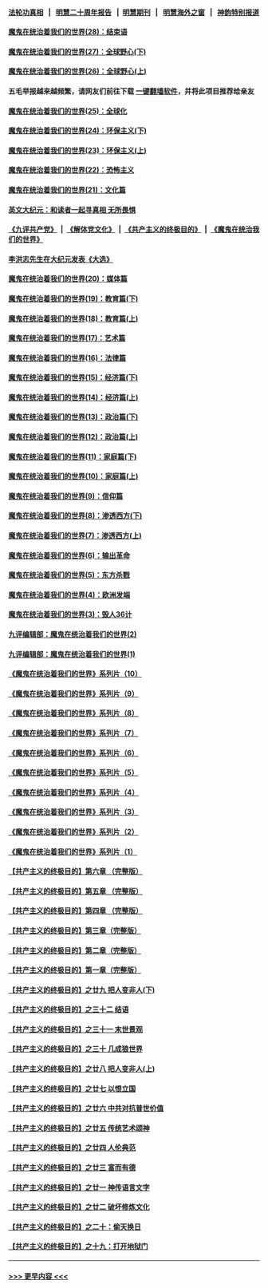 #### [法轮功真相](https://github.com/gfw-breaker/truth/blob/master/README.md?t=0) &nbsp;&nbsp;|&nbsp;&nbsp; [明慧二十周年报告](https://github.com/gfw-breaker/mh-reports/blob/master/README.md?t=0) &nbsp;&nbsp;|&nbsp;&nbsp;[明慧期刊](https://github.com/gfw-breaker/mh-qikan) &nbsp;&nbsp;|&nbsp;&nbsp; [明慧海外之窗](https://github.com/gfw-breaker/mh-news/blob/master/README.md?t=0) &nbsp;&nbsp;|&nbsp;&nbsp; [神韵特别报道](https://github.com/gfw-breaker/mh-news/blob/master/shenyun.md?t=0)
#### [魔鬼在统治着我们的世界(28)：结束语](../pages/nsc422/n10936246.md?t=06262101) 
#### [魔鬼在统治着我们的世界(27)：全球野心(下)](../pages/nsc422/n10928319.md?t=06262101) 
#### [魔鬼在统治着我们的世界(26)：全球野心(上)](../pages/nsc422/n10900318.md?t=06262101) 
#### 五毛举报越来越频繁，请网友们前往下载 [一键翻墙软件](https://github.com/gfw-breaker/ssr-accounts)，并将此项目推荐给亲友
#### [魔鬼在统治着我们的世界(25)：全球化](../pages/nsc422/n10788205.md?t=06262101) 
#### [魔鬼在统治着我们的世界(24)：环保主义(下)](../pages/nsc422/n10695307.md?t=06262101) 
#### [魔鬼在统治着我们的世界(23)：环保主义(上)](../pages/nsc422/n10688613.md?t=06262101) 
#### [魔鬼在统治着我们的世界(22)：恐怖主义](../pages/nsc422/n10614727.md?t=06262101) 
#### [魔鬼在统治着我们的世界(21)：文化篇](../pages/nsc422/n10597706.md?t=06262101) 
#### [英文大纪元：和读者一起寻真相 无所畏惧](../pages/nsc422/n12542027.md?t=06262101) 
#### [《九评共产党》](https://github.com/begood0513/9ping.md/blob/master/README.md) &nbsp;|&nbsp; [《解体党文化》](../../../../jtdwh.md/blob/master/README.md)  &nbsp;|&nbsp; [《共产主义的终极目的》](../../../../gczydzjmd.md/blob/master/README.md) &nbsp;|&nbsp; [《魔鬼在统治我们的世界》](../../../../mgztzwmdsj.md/blob/master/README.md) 
#### [李洪志先生在大纪元发表《大选》](../pages/nsc422/n12534746.md?t=06262101) 
#### [魔鬼在统治着我们的世界(20)：媒体篇](../pages/nsc422/n10586579.md?t=06262101) 
#### [魔鬼在统治着我们的世界(19)：教育篇(下)](../pages/nsc422/n10564808.md?t=06262101) 
#### [魔鬼在统治着我们的世界(18)：教育篇(上)](../pages/nsc422/n10526970.md?t=06262101) 
#### [魔鬼在统治着我们的世界(17)：艺术篇](../pages/nsc422/n10499093.md?t=06262101) 
#### [魔鬼在统治着我们的世界(16)：法律篇](../pages/nsc422/n10485969.md?t=06262101) 
#### [魔鬼在统治着我们的世界(15)：经济篇(下)](../pages/nsc422/n10469975.md?t=06262101) 
#### [魔鬼在统治着我们的世界(14)：经济篇(上)](../pages/nsc422/n10457370.md?t=06262101) 
#### [魔鬼在统治着我们的世界(13)：政治篇(下)](../pages/nsc422/n10448270.md?t=06262101) 
#### [魔鬼在统治着我们的世界(12)：政治篇(上)](../pages/nsc422/n10444576.md?t=06262101) 
#### [魔鬼在统治着我们的世界(11)：家庭篇(下)](../pages/nsc422/n10440961.md?t=06262101) 
#### [魔鬼在统治着我们的世界(10)：家庭篇(上)](../pages/nsc422/n10435448.md?t=06262101) 
#### [魔鬼在统治着我们的世界(9)：信仰篇](../pages/nsc422/n10432159.md?t=06262101) 
#### [魔鬼在统治着我们的世界(8)：渗透西方(下)](../pages/nsc422/n10429603.md?t=06262101) 
#### [魔鬼在统治着我们的世界(7)：渗透西方(上)](../pages/nsc422/n10426013.md?t=06262101) 
#### [魔鬼在统治着我们的世界(6)：输出革命](../pages/nsc422/n10421536.md?t=06262101) 
#### [魔鬼在统治着我们的世界(5)：东方杀戮](../pages/nsc422/n10417707.md?t=06262101) 
#### [魔鬼在统治着我们的世界(4)：欧洲发端](../pages/nsc422/n10414890.md?t=06262101) 
#### [魔鬼在统治着我们的世界(3)：毁人36计](../pages/nsc422/n10411583.md?t=06262101) 
#### [九评编辑部：魔鬼在统治着我们的世界(2)](../pages/nsc422/n10410036.md?t=06262101) 
#### [九评编辑部：魔鬼在统治着我们的世界(1)](../pages/nsc422/n10406825.md?t=06262101) 
#### [《魔鬼在统治着我们的世界》系列片（10）](../pages/nsc422/n12292670.md?t=06262101) 
#### [《魔鬼在统治着我们的世界》系列片（9）](../pages/nsc422/n12290859.md?t=06262101) 
#### [《魔鬼在统治着我们的世界》系列片（8）](../pages/nsc422/n12287445.md?t=06262101) 
#### [《魔鬼在统治着我们的世界》系列片（7）](../pages/nsc422/n12283425.md?t=06262101) 
#### [《魔鬼在统治着我们的世界》系列片（6）](../pages/nsc422/n12282314.md?t=06262101) 
#### [《魔鬼在统治着我们的世界》系列片（5）](../pages/nsc422/n12281419.md?t=06262101) 
#### [《魔鬼在统治着我们的世界》系列片（4）](../pages/nsc422/n12274024.md?t=06262101) 
#### [《魔鬼在统治着我们的世界》系列片（3）](../pages/nsc422/n12271322.md?t=06262101) 
#### [《魔鬼在统治着我们的世界》系列片（2）](../pages/nsc422/n12269049.md?t=06262101) 
#### [《魔鬼在统治着我们的世界》系列片（1）](../pages/nsc422/n12267575.md?t=06262101) 
#### [【共产主义的终极目的】第六章 （完整版）](../pages/nsc422/n11428913.md?t=06262101) 
#### [【共产主义的终极目的】第五章 （完整版）](../pages/nsc422/n11428912.md?t=06262101) 
#### [【共产主义的终极目的】第四章 （完整版）](../pages/nsc422/n11428907.md?t=06262101) 
#### [【共产主义的终极目的】第三章（完整版）](../pages/nsc422/n11428848.md?t=06262101) 
#### [【共产主义的终极目的】第二章（完整版）](../pages/nsc422/n11428831.md?t=06262101) 
#### [【共产主义的终极目的】第一章（完整版）](../pages/nsc422/n11417651.md?t=06262101) 
#### [【共产主义的终极目的】之廿九 把人变非人(下)](../pages/nsc422/n11344140.md?t=06262101) 
#### [【共产主义的终极目的】之三十二 结语](../pages/nsc422/n11360535.md?t=06262101) 
#### [【共产主义的终极目的】之三十一 末世景观](../pages/nsc422/n11351129.md?t=06262101) 
#### [【共产主义的终极目的】之三十 几成狼世界](../pages/nsc422/n11348280.md?t=06262101) 
#### [【共产主义的终极目的】之廿八 把人变非人(上)](../pages/nsc422/n11340492.md?t=06262101) 
#### [【共产主义的终极目的】之廿七 以恨立国](../pages/nsc422/n11336944.md?t=06262101) 
#### [【共产主义的终极目的】之廿六 中共对抗普世价值](../pages/nsc422/n11324785.md?t=06262101) 
#### [【共产主义的终极目的】之廿五 传统艺术颂神](../pages/nsc422/n11296396.md?t=06262101) 
#### [【共产主义的终极目的】之廿四 人伦典范](../pages/nsc422/n11296397.md?t=06262101) 
#### [【共产主义的终极目的】之廿三 富而有德](../pages/nsc422/n11283598.md?t=06262101) 
#### [【共产主义的终极目的】之廿一 神传语言文字](../pages/nsc422/n11263265.md?t=06262101) 
#### [【共产主义的终极目的】之廿二 破坏修炼文化](../pages/nsc422/n11245728.md?t=06262101) 
#### [【共产主义的终极目的】之二十：偷天换日](../pages/nsc422/n11238846.md?t=06262101) 
#### [【共产主义的终极目的】之十九：打开地狱门](../pages/nsc422/n11206376.md?t=06262101) 

----
#### [ >>> 更早内容 <<< ](../indexes/nsc422-earlier.md)
